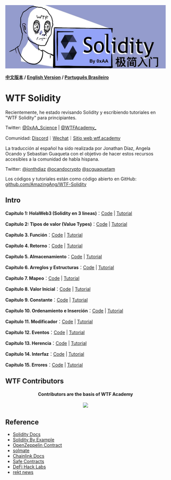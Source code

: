 ![](../../img/logo2.jpeg)

**[中文版本](https://github.com/AmazingAng/WTF-Solidity) / [English Version](../en/README.md) / [Português Brasileiro](../pt-br/README.md)**

# WTF Solidity

Recientemente, he estado revisando Solidity y escribiendo tutoriales en "WTF Solidity" para principiantes.

Twitter: [@0xAA_Science](https://twitter.com/0xAA_Science) | [@WTFAcademy_](https://twitter.com/WTFAcademy_)

Comunidad: [Discord](https://discord.gg/5akcruXrsk)｜[Wechat](https://docs.google.com/forms/d/e/1FAIpQLSe4KGT8Sh6sJ7hedQRuIYirOoZK_85miz3dw7vA1-YjodgJ-A/viewform?usp=sf_link)｜[Sitio web wtf.academy](https://wtf.academy)

La traducción al español ha sido realizada por Jonathan Díaz, Angela Ocando y Sebastian Guaqueta con el objetivo de hacer estos recursos accesibles a la comunidad de habla hispana.

Twitter: [@jonthdiaz](https://twitter.com/jonthdiaz) [@ocandocrypto](https://twitter.com/ocandocrypto) [@scguaquetam](https://twitter.com/scguaquetam) 

Los códigos y tutoriales están como código abierto en GitHub: [github.com/AmazingAng/WTF-Solidity](https://github.com/AmazingAng/WTF-Solidity)


## Intro

**Capítulo 1: HolaWeb3 (Solidity en 3 lineas)**：[Code](./01_HolaWeb3_es/HolaWeb3.sol) | [Tutorial](./01_HolaWeb3_es/readme.md)

**Capítulo 2: Tipos de valor (Value Types)**：[Code](./02_TiposDeValor_es/ValueTypes.sol) | [Tutorial](./02_TiposDeValor_es/readme.md)

**Capítulo 3. Función**：[Code](./03_Funcion_es/Function.sol) | [Tutorial](./03_Funcion_es/readme.md)

**Capítulo 4. Retorno**：[Code](./04_Retorno_es/Return.sol) | [Tutorial](./04_Retorno_es/readme.md)

**Capítulo 5. Almacenamiento**：[Code](./05_AlmacenamientoInformacion_es/DataStorage.sol) | [Tutorial](./05_AlmacenamientoInformacion_es/readme.md)

**Capítulo 6. Arreglos y Estructuras**：[Code](./06_ArreglosyEstructuras_es/ArrayAndStruct.sol) | [Tutorial](./06_ArreglosyEstructuras_es/readme.md)

**Capítulo 7. Mapeo**：[Code](./07_Mapeo_es/Mapping.sol) | [Tutorial](./07_Mapeo_es/readme.md)

**Capítulo 8. Valor Inicial**：[Code](./08_ValorInicial_es/InitialValue.sol) | [Tutorial](./08_ValorInicial_es/readme.md)

**Capítulo 9. Constante**：[Code](./09_Constante_es/Constant.sol) | [Tutorial](./09_Constante_es/readme.md)

**Capítulo 10. Ordenamiento e Inserción**：[Code](./10_OrdenamientoInsercion_es/InsertionSort.sol) | [Tutorial](./10_OrdenamientoInsercion_es/readme.md)

**Capítulo 11. Modificador**：[Code](./11_Modificador_es/Owner.sol) | [Tutorial](./11_Modificador_es/readme.md)

**Capítulo 12. Eventos**：[Code](./12_Eventos_es/Event.sol) | [Tutorial](./12_Eventos_es/readme.md)

**Capítulo 13. Herencia**：[Code](./13_Herencia_es/Inheritance.sol) | [Tutorial](./13_Herencia_es/readme.md)

**Capítulo 14. Interfaz**：[Code](./14_Interfaces_es/Interface.sol) | [Tutorial](./14_Interfaces_es/readme.md)

**Capítulo 15. Errores**：[Code](./15_Errores_es/Error.sol) | [Tutorial](./15_Errores_es/readme.md)

## WTF Contributors

<div align="center">
  <h4 align="center">
    Contributors are the basis of WTF Academy
  </h4>
  <a href="https://github.com/AmazingAng/WTF-Solidity/graphs/contributors">
    <img src="https://contrib.rocks/image?repo=AmazingAng/WTFSolidity" />
  </a>
</div>

## Reference

- [Solidity Docs](https://docs.soliditylang.org/en/v0.8.17/)
- [Solidity By Example](https://solidity-by-example.org/)
- [OpenZeppelin Contract](https://github.com/OpenZeppelin/openzeppelin-contracts)
- [solmate](https://github.com/transmissions11/solmate)
- [Chainlink Docs](https://docs.chain.link/)
- [Safe Contracts](https://github.com/safe-global/safe-contracts)
- [DeFi Hack Labs](https://github.com/SunWeb3Sec/DeFiHackLabs)
- [rekt news](https://rekt.news/)
